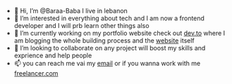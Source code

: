 - 👋 Hi, I’m @Baraa-Baba I live in lebanon 
- 👀 I’m interested in everything about tech and I am now a frontend developer and I will prb learn other things also 
- 🌱 I’m currently working on my portfolio website check out  [dev.to](https://dev.to/baraa_baba/series/17211) where I am blogging the whole building process and the [website](baraa-baba.vercel.app)
 itself 
- 💞️ I’m looking to collaborate on any project will boost my skills and exprience and help people 
- 📫 you can reach me vai my [email](mailto:baraababawork@gmail.com) or if you wanna work with me [freelancer.com](https://www.freelancer.com/hireme/baraa12baba)
